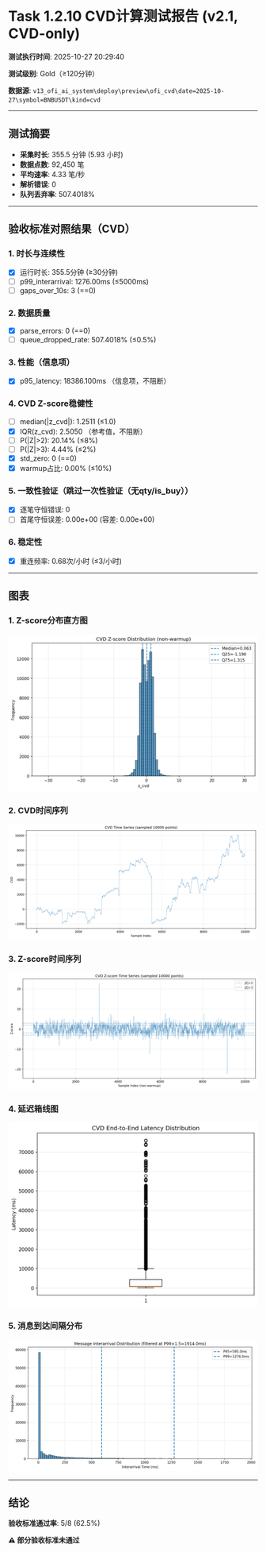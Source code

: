 # Task 1.2.10 CVD计算测试报告 (v2.1, CVD-only)

**测试执行时间**: 2025-10-27 20:29:40

**测试级别**: Gold（≥120分钟）

**数据源**: `v13_ofi_ai_system\deploy\preview\ofi_cvd\date=2025-10-27\symbol=BNBUSDT\kind=cvd`

---

## 测试摘要

- **采集时长**: 355.5 分钟 (5.93 小时)
- **数据点数**: 92,450 笔
- **平均速率**: 4.33 笔/秒
- **解析错误**: 0
- **队列丢弃率**: 507.4018%

---

## 验收标准对照结果（CVD）

### 1. 时长与连续性
- [x] 运行时长: 355.5分钟 (≥30分钟)
- [ ] p99_interarrival: 1276.00ms (≤5000ms)
- [ ] gaps_over_10s: 3 (==0)

### 2. 数据质量
- [x] parse_errors: 0 (==0)
- [ ] queue_dropped_rate: 507.4018% (≤0.5%)

### 3. 性能（信息项）
- [x] p95_latency: 18386.100ms （信息项，不阻断）

### 4. CVD Z-score稳健性
- [ ] median(|z_cvd|): 1.2511 (≤1.0)
- [x] IQR(z_cvd): 2.5050 （参考值，不阻断）
- [ ] P(|Z|>2): 20.14% (≤8%)
- [ ] P(|Z|>3): 4.44% (≤2%)
- [x] std_zero: 0 (==0)
- [x] warmup占比: 0.00% (≤10%)

### 5. 一致性验证（跳过一次性验证（无qty/is_buy））
- [x] 逐笔守恒错误: 0
- [ ] 首尾守恒误差: 0.00e+00 (容差: 0.00e+00)

### 6. 稳定性
- [x] 重连频率: 0.68次/小时 (≤3/小时)

---

## 图表

### 1. Z-score分布直方图
![Z-score直方图](../../../figs_v2_test/BNBUSDT/cvd_hist_z.png)

### 2. CVD时间序列
![CVD时间序列](../../../figs_v2_test/BNBUSDT/cvd_timeseries.png)

### 3. Z-score时间序列
![Z-score时间序列](../../../figs_v2_test/BNBUSDT/cvd_z_timeseries.png)

### 4. 延迟箱线图
![延迟箱线图](../../../figs_v2_test/BNBUSDT/cvd_latency_box.png)

### 5. 消息到达间隔分布
![Interarrival分布](../../../figs_v2_test/BNBUSDT/cvd_interarrival_hist.png)

---

## 结论

**验收标准通过率**: 5/8 (62.5%)

**⚠️ 部分验收标准未通过**
